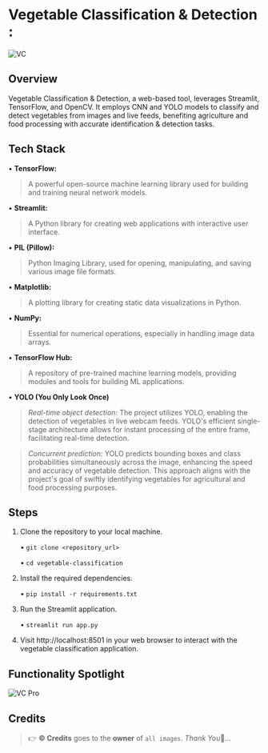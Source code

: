 # Vegetable Classification & Detection :

![VC](https://github.com/C-Logesh-Perumal-29/Vegetable_Classification_And_Detection/assets/125385633/ee6d30ec-e92f-475d-a694-6b65ec296971)

## Overview

Vegetable Classification &amp; Detection, a web-based tool, leverages Streamlit, TensorFlow, and OpenCV. It employs CNN and YOLO models to classify and detect vegetables from images and live feeds, benefiting agriculture and food processing with accurate identification &amp; detection tasks.

## Tech Stack

   •	**TensorFlow:** 
   
   > A powerful open-source machine learning library used for building and training neural network models. 
   
   •	**Streamlit:** 
   
   > A Python library for creating web applications with interactive user interface.
   
   •	**PIL (Pillow):**
   
   > Python Imaging Library, used for opening, manipulating, and saving various image file formats.
   
   •	**Matplotlib:** 
   
   > A plotting library for creating static data visualizations in Python.
   
   •	**NumPy:** 
   
   > Essential for numerical operations, especially in handling image data arrays.
   
   •	**TensorFlow Hub:** 
   
   > A repository of pre-trained machine learning models, providing modules and tools for building ML applications.

   •	**YOLO (You Only Look Once)** 
   
   > _Real-time object detection:_ The project utilizes YOLO, enabling the detection of vegetables in live webcam feeds. YOLO's efficient single-stage architecture allows for instant processing of the entire frame, facilitating real-time detection.

   > _Concurrent prediction:_ YOLO predicts bounding boxes and class probabilities simultaneously across the image, enhancing the speed and accuracy of vegetable detection. This approach aligns with the project's goal of swiftly identifying vegetables for agricultural and food processing purposes.

## Steps 

1.	Clone the repository to your local machine.

  	•	`git clone <repository_url>`  <br>
   
     •	`cd vegetable-classification` 
  	
2.	Install the required dependencies.

  	•	`pip install -r requirements.txt`
  	
3.	Run the Streamlit application.

  	•	`streamlit run app.py`
  	
4.	Visit http://localhost:8501 in your web browser to interact with the vegetable classification application.

## Functionality Spotlight

  ![VC Pro](https://github.com/C-Logesh-Perumal-29/Vegetable_Classification_And_Detection/assets/125385633/35208fdc-8981-4945-9852-3da162688786)

  ## Credits

  > 👉 **©️ Credits** goes to the **owner** of `all images`. _Thank You_🤝...
